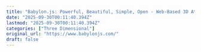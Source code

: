 ```yaml
---
title: "Babylon.js: Powerful, Beautiful, Simple, Open - Web-Based 3D At Its Best"
date: "2025-09-30T00:11:40.394Z"
lastmod: "2025-09-30T00:11:40.394Z"
categories: ["Three Dimensional"]
original_url: "https://www.babylonjs.com/"
draft: false
---
```

